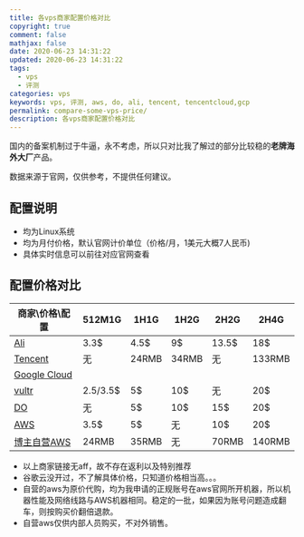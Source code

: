 ```yaml
---
title: 各vps商家配置价格对比
copyright: true
comment: false
mathjax: false
date: 2020-06-23 14:31:22
updated: 2020-06-23 14:31:22
tags:
  - vps
  - 评测
categories: vps
keywords: vps, 评测, aws, do, ali, tencent, tencentcloud,gcp
permalink: compare-some-vps-price/
description: 各vps商家配置价格对比
---
```

国内的备案机制过于牛逼，永不考虑，所以只对比我了解过的部分比较稳的**老牌海外大厂**产品。

数据来源于官网，仅供参考，不提供任何建议。

<!-- more -->

## 配置说明

- 均为Linux系统
- 均为月付价格，默认官网计价单位（价格/月，1美元大概7人民币)
- 具体实时信息可以前往对应官网查看

## 配置价格对比

商家\价格\配置  | 512M1G | 1H1G | 1H2G|2H2G|2H4G
--- | ------|----|----|----|---
[Ali]() | 3.3$ | 4.5$ | 9$ | 13.5$ |18$
 [Tencent](https://buy.cloud.tencent.com/lighthouse)    | 无      | 24RMB | 34RMB | 无   | 133RMB 
[Google Cloud]() | ||||
[vultr](https://www.vultr.com/products/cloud-compute/)| 2.5/3.5$ | 5$ | 10$ | 无 | 20$ 
[DO](https://www.digitalocean.com/pricing/)|无 |5$|10$|15$|20$
[AWS](https://aws.amazon.com/cn/)|3.5$ |5$|无|10$|20$
[博主自营AWS]()| 24RMB |35RMB|无|70RMB|140RMB

- 以上商家链接无aff，故不存在返利以及特别推荐
- 谷歌云没开过，不了解具体价格，只知道价格相当高。。。
- 自营的aws为原价代购，均为我申请的正规账号在aws官网所开机器，所以机器性能及网络线路与AWS机器相同。稳定的一批，如果因为账号问题造成翻车，则按购买价翻倍退款。
- 自营aws仅供内部人员购买，不对外销售。

